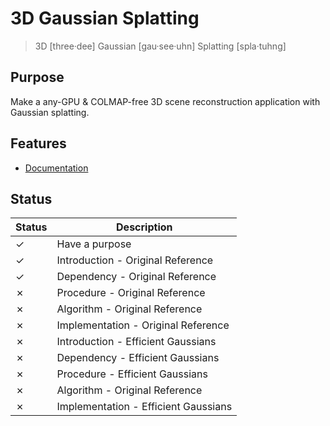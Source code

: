 # 3D Gaussian Splatting

> 3D [three·dee]
> Gaussian [gau·see·uhn]
> Splatting [spla·tuhng]

## Purpose

Make a any-GPU & COLMAP-free 3D scene reconstruction application with Gaussian splatting.

## Features

- [Documentation](./docs/README.md)

## Status

| Status  | Description                          |
| ------- | ------------------------------------ |
| &check; | Have a purpose                       |
| &check; | Introduction - Original Reference    |
| &check; | Dependency - Original Reference      |
| &cross; | Procedure - Original Reference       |
| &cross; | Algorithm - Original Reference       |
| &cross; | Implementation - Original Reference  |
| &cross; | Introduction - Efficient Gaussians   |
| &cross; | Dependency - Efficient Gaussians     |
| &cross; | Procedure - Efficient Gaussians      |
| &cross; | Algorithm - Original Reference       |
| &cross; | Implementation - Efficient Gaussians |
